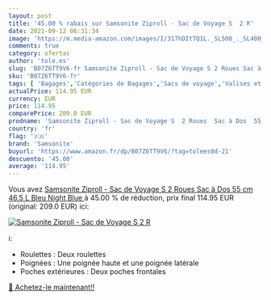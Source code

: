```yaml
---
layout: post
title: '45.00 % rabais sur Samsonite Ziproll - Sac de Voyage S  2 R'
date: 2021-09-12 06:31:34
image: 'https://m.media-amazon.com/images/I/317hDItTQ1L._SL500_._SL400_.jpg'
comments: true
category: ofertas
author: 'tole.es'
slug: 'B07Z6TT9V6-fr Samsonite Ziproll - Sac de Voyage S 2 Roues Sac à Dos 55...'
sku: 'B07Z6TT9V6-fr'
tags: [ 'Bagages','Catégories de Bagages','Sacs de voyage','Valises et sacs de voyage','samsonite', ]
actualPrice: 114.95 EUR
currency: EUR
price: 114.95
comparePrice: 209.0 EUR
prodname: 'Samsonite Ziproll - Sac de Voyage S  2 Roues  Sac à Dos  55 cm  46.5 L  Bleu  Night Blue '
country: 'fr'
flag: '🇫🇷'
brand: 'Samsonite'
buyurl: 'https://www.amazon.fr/dp/B07Z6TT9V6/?tag=tolees0d-21'
descuento: '45.00'
average: '114.95'
---
```


Vous avez [Samsonite Ziproll - Sac de Voyage S  2 Roues  Sac à Dos  55 cm  46.5 L  Bleu  Night Blue ](https://www.amazon.fr/dp/B07Z6TT9V6/?tag=tolees0d-21)  à  45.00 % de réduction, prix final  114.95 EUR (original: 209.0 EUR) ici:

[![Samsonite Ziproll - Sac de Voyage S  2 R](https://m.media-amazon.com/images/I/317hDItTQ1L._SL500_._SL400_.jpg)](https://www.amazon.fr/dp/B07Z6TT9V6/?tag=tolees0d-21)

ℹ️:

- Roulettes : Deux roulettes
- Poignées : Une poignée haute et une poignée latérale
- Poches extérieures : Deux poches frontales

[🛒 Achetez-le maintenant!!](https://www.amazon.fr/dp/B07Z6TT9V6/?tag=tolees0d-21)
